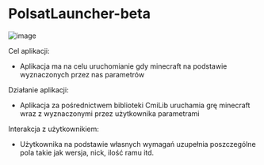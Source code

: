 # PolsatLauncher-beta
![image](https://github.com/PolsatGraniePL/PolsatLauncher/assets/88681446/4f91046b-b465-4b7a-9dce-c13fdc3e2641)

<Opis aplikacji>
  
Cel aplikacji:
- Aplikacja ma na celu uruchomianie gdy minecraft na podstawie wyznaczonych przez nas parametrów

Działanie aplikacji:
- Aplikacja za pośrednictwem biblioteki CmiLib uruchamia grę minecraft wraz z wyznaczonymi przez użytkownika parametrami

Interakcja z użytkownikiem:
- Użytkownika na podstawie własnych wymagań uzupełnia poszczególne pola takie jak wersja, nick, ilość ramu itd.
